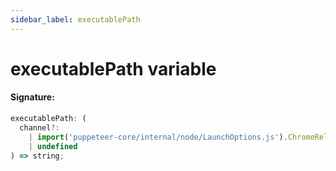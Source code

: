 ```yaml
---
sidebar_label: executablePath
---
```


# executablePath variable

#### Signature:

```typescript
executablePath: (
  channel?:
    | import('puppeteer-core/internal/node/LaunchOptions.js').ChromeReleaseChannel
    | undefined
) => string;
```
